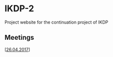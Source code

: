 # IKDP-2
Project website for the continuation project of IKDP

## Meetings

[[26.04.2017](Meeting170426.md)]

